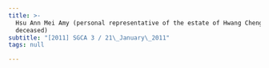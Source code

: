 ```yaml
---
title: >-
  Hsu Ann Mei Amy (personal representative of the estate of Hwang Cheng Tsu Hsu,
  deceased)
subtitle: "[2011] SGCA 3 / 21\_January\_2011"
tags: null

---
```


